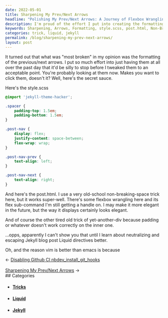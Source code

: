 ```yaml
---
date: 2022-05-01
title: Sharpening My Prev/Next Arrows
headline: "Polishing My Prev/Next Arrows: A Journey of Flexbox Wrangling and Liquid Directive Neutralizing"
description: I'm proud of the effort I put into creating the formatting of the previous/next arrows on my website. I used style.scss, post.html, a non-breaking-space trick, and flexbox wrangling to make them look elegant. I'm still learning how to neutralize and escape Jekyll blog post Liquid directives, but I'm excited to share the results of my work. Click to read more!
keywords: Sharpening, Arrows, Formatting, style.scss, post.html, Non-Breaking-Space, Trick, Flexbox, Wrangling, Neutralize, Escape, Jekyll, Blog, Liquid, Directives, Results, Effort, Appealing, Proud, Work
categories: trick, liquid, jekyll
permalink: /blog/sharpening-my-prev-next-arrows/
layout: post
---
```



It turned out that what was "most broken" in my opinion was the formatting of
the previous/next arrows. I put so much effort into just having them at all
over the past day that it'd be silly to stop before I tweaked them to an
acceptable point. You're probably looking at them now. Makes you want to click
them, doesn't it? Well, here's the secret sauce.

Here's the style.scss

```css
@import 'jekyll-theme-hacker';

.spacer {
    padding-top: 1.5em;
    padding-bottom: 1.5em;
}

.post-nav {
    display: flex;
    justify-content: space-between;
    flex-wrap: wrap;
}

.post-nav-prev {
    text-align: left;
}

.post-nav-next {
    text-align: right;
}
```

And here's the post.html. I use a very old-school non-breaking-space trick
here, but it works super-well. There's some flexbox wrangling here and its
flex sub-command I'm still getting a handle on. I may make it more elegant in
the future, but the way it displays certainly looks elegant.

And of course the other tired old trick of yet-another-div because padding or
whatever doesn't work correctly on the inner one.

...opps, apparently I can't show you that until I learn about neutralizing and
escaping Jekyll blog post Liquid directives better.

Oh, and the reason vim is better than emacs is because


<div class="arrow-links"><div class="post-nav-prev"><span class="arrow">&larr;&nbsp;</span><a href="/blog/disabling-github-ci-nbdev-install-git-hooks/">Disabling Github CI nbdev_install_git_hooks</a></div> &nbsp; <div class="post-nav-next"><a href="/blog/sharpening-my-prev-next-arrows/">Sharpening My Prev/Next Arrows</a><span class="arrow">&nbsp;&rarr;</span></div></div>
## Categories

<ul>
<li><h4><a href='/trick/'>Tricks</a></h4></li>
<li><h4><a href='/liquid/'>Liquid</a></h4></li>
<li><h4><a href='/jekyll/'>Jekyll</a></h4></li></ul>